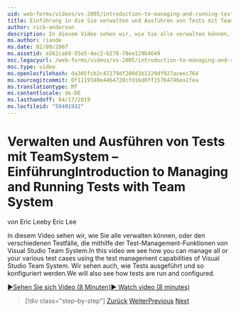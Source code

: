 ```yaml
---
uid: web-forms/videos/vs-2005/introduction-to-managing-and-running-tests-with-team-system
title: Einführung in die Sie verwalten und Ausführen von Tests mit TeamSystem | Microsoft-Dokumentation
author: rick-anderson
description: In diesem Video sehen wir, wie Sie alle verwalten können, oder den verschiedenen Testfälle, die mithilfe der Test-Management-Funktionen von Visual Studio Team System. Wir sehen auch...
ms.author: riande
ms.date: 02/09/2007
ms.assetid: e262ca69-55e5-4ec2-b278-78ee129b4649
msc.legacyurl: /web-forms/videos/vs-2005/introduction-to-managing-and-running-tests-with-team-system
msc.type: video
ms.openlocfilehash: da305fcb2c47279df200d3b1229df927aceec764
ms.sourcegitcommit: 0f1119340e4464720cfd16d0ff15764746ea1fea
ms.translationtype: MT
ms.contentlocale: de-DE
ms.lasthandoff: 04/17/2019
ms.locfileid: "59401932"
---
```

# <a name="introduction-to-managing-and-running-tests-with-team-system"></a><span data-ttu-id="c9761-104">Verwalten und Ausführen von Tests mit TeamSystem – Einführung</span><span class="sxs-lookup"><span data-stu-id="c9761-104">Introduction to Managing and Running Tests with Team System</span></span>

<span data-ttu-id="c9761-105">von Eric Lee</span><span class="sxs-lookup"><span data-stu-id="c9761-105">by Eric Lee</span></span>

<span data-ttu-id="c9761-106">In diesem Video sehen wir, wie Sie alle verwalten können, oder den verschiedenen Testfälle, die mithilfe der Test-Management-Funktionen von Visual Studio Team System.</span><span class="sxs-lookup"><span data-stu-id="c9761-106">In this video we see how you can manage all or your various test cases using the test management capabilities of Visual Studio Team System.</span></span> <span data-ttu-id="c9761-107">Wir sehen auch, wie Tests ausgeführt und so konfiguriert werden.</span><span class="sxs-lookup"><span data-stu-id="c9761-107">We will also see how tests are run and configured.</span></span>

[<span data-ttu-id="c9761-108">&#9654;Sehen Sie sich Video (8 Minuten)</span><span class="sxs-lookup"><span data-stu-id="c9761-108">&#9654; Watch video (8 minutes)</span></span>](https://channel9.msdn.com/Blogs/ASP-NET-Site-Videos/introduction-to-managing-and-running-tests-with-team-system)

> [!div class="step-by-step"]
> <span data-ttu-id="c9761-109">[Zurück](introduction-to-manual-testing-with-team-system.md)
> [Weiter](measuring-the-business-value-of-ajax.md)</span><span class="sxs-lookup"><span data-stu-id="c9761-109">[Previous](introduction-to-manual-testing-with-team-system.md)
[Next](measuring-the-business-value-of-ajax.md)</span></span>

